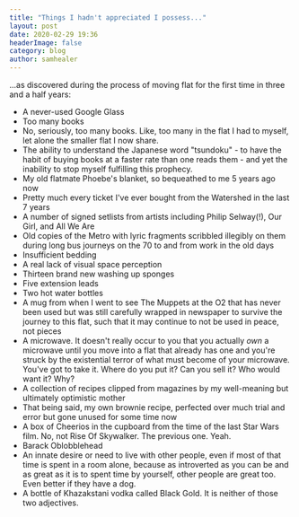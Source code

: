 ```yaml
---
title: "Things I hadn't appreciated I possess..."
layout: post
date: 2020-02-29 19:36
headerImage: false
category: blog
author: samhealer
---
```


...as discovered during the process of moving flat for the first time in three and a half years:

* A never-used Google Glass
* Too many books
* No, seriously, too many books. Like, too many in the flat I had to myself, let alone the smaller flat I now share. 
* The ability to understand the Japanese word "tsundoku" - to have the habit of buying books at a faster rate than one reads them - and yet the inability to stop myself fulfilling this prophecy.
* My old flatmate Phoebe's blanket, so bequeathed to me 5 years ago now
* Pretty much every ticket I've ever bought from the Watershed in the last 7 years
* A number of signed setlists from artists including Philip Selway(!), Our Girl, and All We Are
* Old copies of the Metro with lyric fragments scribbled illegibly on them during long bus journeys on the 70 to and from work in the old days
* Insufficient bedding
* A real lack of visual space perception
* Thirteen brand new washing up sponges
* Five extension leads
* Two hot water bottles
* A mug from when I went to see The Muppets at the O2 that has never been used but was still carefully wrapped in newspaper to survive the journey to this flat, such that it may continue to not be used in peace, not pieces
* A microwave. It doesn't really occur to you that you actually *own* a microwave until you move into a flat that already has one and you're struck by the existential terror of what must become of your microwave. You've got to take it. Where do you put it? Can you sell it? Who would want it? Why?
* A collection of recipes clipped from magazines by my well-meaning but ultimately optimistic mother
* That being said, my own brownie recipe, perfected over much trial and error but gone unused for some time now
* A box of Cheerios in the cupboard from the time of the last Star Wars film. No, not Rise Of Skywalker. The previous one. Yeah.
* Barack Oblobblehead
* An innate desire or need to live with other people, even if most of that time is spent in a room alone, because as introverted as you can be and as great as it is to spent time by yourself, other people are great too. Even better if they have a dog.
* A bottle of Khazakstani vodka called Black Gold. It is neither of those two adjectives.